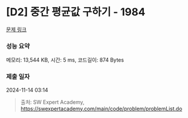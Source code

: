 # [D2] 중간 평균값 구하기 - 1984 

[문제 링크](https://swexpertacademy.com/main/code/problem/problemDetail.do?contestProbId=AV5Pw_-KAdcDFAUq) 

### 성능 요약

메모리: 13,544 KB, 시간: 5 ms, 코드길이: 874 Bytes

### 제출 일자

2024-11-14 03:14



> 출처: SW Expert Academy, https://swexpertacademy.com/main/code/problem/problemList.do
